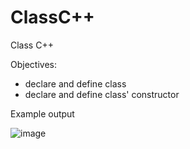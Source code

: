 # ClassC++
Class C++


Objectives:
- declare and define class
- declare and define class' constructor

Example output

![image](https://user-images.githubusercontent.com/97081479/186746545-397a58b8-3a59-408e-9f55-0d29567a9e83.png)

